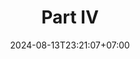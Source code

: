 ---
weight: 3000
title: "Part IV"
description: ""
icon: "book"
date: "2024-08-13T23:21:07+07:00"
lastmod: "2024-08-13T23:21:07+07:00"
draft: false
toc: true
---